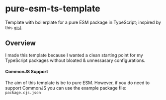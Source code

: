 # pure-esm-ts-template

Template with boilerplate for a pure ESM package in TypeScript; inspired by this [gist](https://gist.github.com/sindresorhus/a39789f98801d908bbc7ff3ecc99d99c).

## Overview

I made this template because I wanted a clean starting point for my TypeScript packages without bloated & unnessasary configurations.

#### CommonJS Support

The aim of this template is be to pure ESM. However, if you do need to support CommonJS you can use the example package file: `package.cjs.json`

